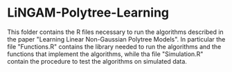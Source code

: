 # LiNGAM-Polytree-Learning

This folder contains the R files necessary to run the algorithms described in the paper "Learning Linear Non-Gaussian Polytree Models".
In particular the file "Functions.R" contains the library needed to run the algorithms and the functions that implement the algorithms, while tha file "Simulation.R" contain the procedure to test the algorithms on simulated data.
